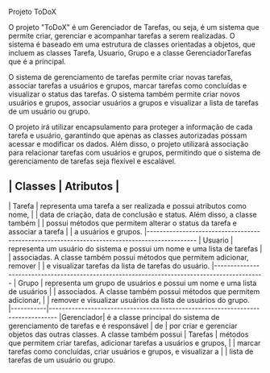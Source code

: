 Projeto ToDoX

O projeto "ToDoX" é um Gerenciador de Tarefas, ou seja, é um sistema que permite criar, gerenciar e acompanhar tarefas a serem realizadas. O sistema é baseado em uma estrutura de classes orientadas a objetos, que incluem as classes Tarefa, Usuario, Grupo e a classe GerenciadorTarefas que é a principal.

O sistema de gerenciamento de tarefas permite criar novas tarefas, associar tarefas a usuários e grupos, marcar tarefas como concluídas e visualizar o status das tarefas. O sistema também permite criar novos usuários e grupos, associar usuários a grupos e visualizar a lista de tarefas de um usuário ou grupo.

O projeto irá utilizar encapsulamento para proteger a informação de cada tarefa e usuário, garantindo que apenas as classes autorizadas possam acessar e modificar os dados. Além disso, o projeto utilizará associação para relacionar tarefas com usuários e grupos, permitindo que o sistema de gerenciamento de tarefas seja flexível e escalável.



|   Classes |   Atributos   |  
------------------------------
|   Tarefa  |   representa uma tarefa a ser realizada e possui atributos como nome, 
|           |   data de criação, data de conclusão e status. Além disso, a classe também 
|           |   possui métodos que permitem alterar o status da tarefa e associar a tarefa 
|           |   a usuários e grupos.
|---------------------------------------------------------------------------------------------
|   Usuario |   representa um usuário do sistema e possui um nome e uma lista de tarefas
|           |   associadas. A classe também possui métodos que permitem adicionar, remover
|           |   e visualizar tarefas da lista de tarefas do usuário.
|---------------------------------------------------------------------------------------------
|   Grupo   |   representa um grupo de usuários e possui um nome e uma lista de usuários 
|           |   associados. A classe também possui métodos que permitem adicionar, 
|           |   remover e visualizar usuários da lista de usuários do grupo.  
|-----------|--------------------------------------------------------------------------------
|Gerenciador|   é a classe principal do sistema de gerenciamento de tarefas e é responsável 
|    de     |   por criar e gerenciar objetos das outras classes. A classe também possui 
|  Tarefas  |   métodos que permitem criar tarefas, adicionar tarefas a usuários e grupos, 
|           |    marcar tarefas como concluídas, criar usuários e grupos, e visualizar a 
|           |    lista de tarefas de um usuário ou grupo.


